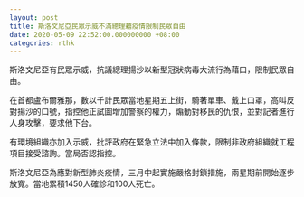 ```yaml
---
layout: post
title: 斯洛文尼亞民眾示威不滿總理藉疫情限制民眾自由
date: 2020-05-09 22:52:00.000000000 +08:00
categories: rthk
---
```


斯洛文尼亞有民眾示威，抗議總理揚沙以新型冠狀病毒大流行為藉口，限制民眾自由。

在首都盧布爾雅那，數以千計民眾當地星期五上街，騎著單車、戴上口罩，高叫反對揚沙的口號，指控他正試圖增加警察的權力，煽動對移民的仇恨，並對記者進行人身攻擊，要求他下台。

有環境組織亦加入示威，批評政府在緊急立法中加入條款，限制非政府組織就工程項目接受諮詢。當局否認指控。

斯洛文尼亞為應對新型肺炎疫情，三月中起實施嚴格封鎖措施，兩星期前開始逐步放寬。當地累積1450人確診和100人死亡。
